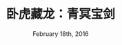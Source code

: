 ---
layout: post
title: "卧虎藏龙：青冥宝剑"
id: 263341
date: February 18th, 2016
score: 3
category: 
- movie
- Action
- Adventure
- Drama
actors: 
- Michelle Yeoh
- Donnie Yen
- Jason Scott Lee
actorsImages: 
- http://image.tmdb.org/t/p/w300/tx0fVLAFKbNMpqvdi7ywdZaoIMl.jpg
- http://image.tmdb.org/t/p/w300/vlKBbOc0htUsDGvcxeULcFXDMRo.jpg
- http://image.tmdb.org/t/p/w300/1efvolWhMCbbT6qXOlbwieOusbx.jpg
overview: A story of lost love, young love, a legendary sword and one last opportunity at redemption.
poster: http://image.tmdb.org/t/p/w500/8O5SSJX0jR1hgM68Q2aGuxF8wzl.jpg/
backdrop: http://image.tmdb.org/t/p/original/z9xdmVdow3loF7asV97IL0KQLpn.jpg
---